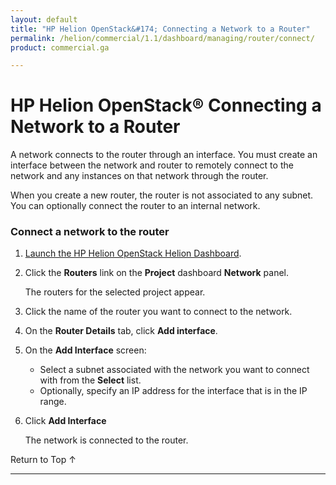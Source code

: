 ```yaml
---
layout: default
title: "HP Helion OpenStack&#174; Connecting a Network to a Router"
permalink: /helion/commercial/1.1/dashboard/managing/router/connect/
product: commercial.ga

---
```

<!--UNDER REVISION-->

<script>

function PageRefresh {
onLoad="window.refresh"
}

PageRefresh();

</script>

<!--
<p style="font-size: small;"> <a href="/helion/commercial/1.1/ga1/install/">&#9664; PREV</a> | <a href="/helion/commercial/1.1/ga1/install-overview/">&#9650; UP</a> | <a href="/helion/commercial/1.1/ga1/">NEXT &#9654;</a> 
-->

# HP Helion OpenStack&#174; Connecting a Network to a Router

A network connects to the router through an interface. You must create an interface between the network and router to remotely connect to the network and any instances on that network through the router.

When you create a new router, the router is not associated to any subnet. You can optionally connect the router to an internal network. 

### Connect a network to the router ###

1. [Launch the HP Helion OpenStack Helion Dashboard](/helion/openstack/1.1/dashboard/login/).

2. Click the **Routers** link on the **Project** dashboard **Network** panel.

	The routers for the selected project appear. 

3. Click the name of the router you want to connect to the network.

4. On the **Router Details** tab, click **Add interface**.

5. On the **Add Interface** screen:

	* Select a subnet associated with the network you 
want to connect with from the **Select** list.</li>
	* Optionally, specify an IP address for the interface that is in the IP range.</li>

6. Click **Add Interface** 

	The network is connected to the router.

<a href="#top" style="padding:14px 0px 14px 0px; text-decoration: none;"> Return to Top &#8593; </a>


----
